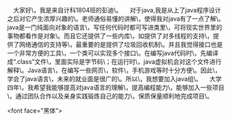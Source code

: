 &#8195;大家好\，我是来自计科1804班的彭迪\。
&#8195;对于java\,我是从上了java程序设计之后对它产生浓厚兴趣的\。老师通俗易懂的讲解\，使得我对java有了一点了解\。java是一门纯面向对象的语言\，写任何代码时都可写进类里\，可将现实世界里的事物都看作是对象\。而且它还提供了一些内库\，如提供了对多线程的支持\，提供了网络通信的支持等\，最重要的是提供了垃圾回收机制\。并且我觉得接口也是一个非常方便的工具\，一个类可以实现多个接口\。在编写java代码时\，先编译成“.class”文件\，里面实际是字节码\；在运行时\，java虚拟机会对这个文件进行解释\。Java语言\，在编写一些网页\，软件\，手机游戏等时十分方便\。因此\，学会了java语言\，未来的就业面是很广的\。所以\，我想要加入java组\。
&#8195;大学四年\，我希望我能够提高对java语言的理解\，提高编程能力\，能够加入一些项目\，通过团队合作以及亲身实践锻炼自己的能力\，保质保量顺利地完成项目\。

<font face="黑体”></font>
<font color=black size=72></font>
